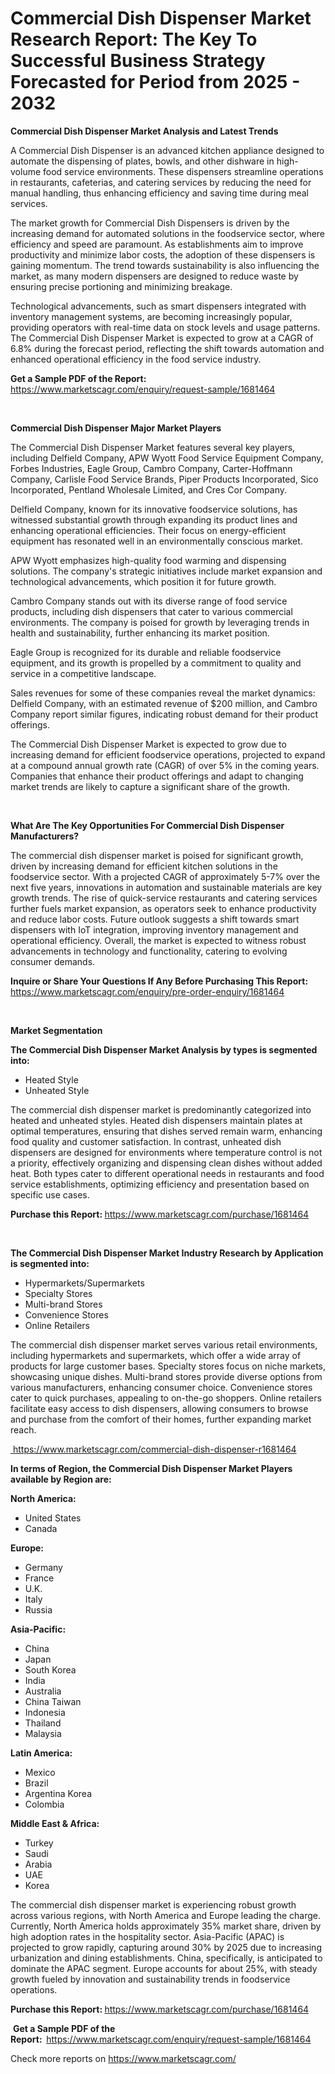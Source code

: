 <p><h1>Commercial Dish Dispenser Market Research Report: The Key To Successful Business Strategy Forecasted for Period from 2025 - 2032</h1></p><p><strong>Commercial Dish Dispenser Market Analysis and Latest Trends</strong></p>
<p><p>A Commercial Dish Dispenser is an advanced kitchen appliance designed to automate the dispensing of plates, bowls, and other dishware in high-volume food service environments. These dispensers streamline operations in restaurants, cafeterias, and catering services by reducing the need for manual handling, thus enhancing efficiency and saving time during meal services. </p><p>The market growth for Commercial Dish Dispensers is driven by the increasing demand for automated solutions in the foodservice sector, where efficiency and speed are paramount. As establishments aim to improve productivity and minimize labor costs, the adoption of these dispensers is gaining momentum. The trend towards sustainability is also influencing the market, as many modern dispensers are designed to reduce waste by ensuring precise portioning and minimizing breakage.</p><p>Technological advancements, such as smart dispensers integrated with inventory management systems, are becoming increasingly popular, providing operators with real-time data on stock levels and usage patterns. The Commercial Dish Dispenser Market is expected to grow at a CAGR of 6.8% during the forecast period, reflecting the shift towards automation and enhanced operational efficiency in the food service industry.</p></p>
<p><strong>Get a Sample PDF of the Report:&nbsp;</strong> <a href="https://www.marketscagr.com/enquiry/request-sample/1681464?utm_campaign=3440&utm_medium=2&utm_source=Github&utm_content=ia&utm_term=24032025&utm_id=commercial-dish-dispenser">https://www.marketscagr.com/enquiry/request-sample/1681464</a></p>
<p>&nbsp;</p>
<p><strong>Commercial Dish Dispenser Major Market Players</strong></p>
<p><p>The Commercial Dish Dispenser Market features several key players, including Delfield Company, APW Wyott Food Service Equipment Company, Forbes Industries, Eagle Group, Cambro Company, Carter-Hoffmann Company, Carlisle Food Service Brands, Piper Products Incorporated, Sico Incorporated, Pentland Wholesale Limited, and Cres Cor Company. </p><p>Delfield Company, known for its innovative foodservice solutions, has witnessed substantial growth through expanding its product lines and enhancing operational efficiencies. Their focus on energy-efficient equipment has resonated well in an environmentally conscious market. </p><p>APW Wyott emphasizes high-quality food warming and dispensing solutions. The company's strategic initiatives include market expansion and technological advancements, which position it for future growth. </p><p>Cambro Company stands out with its diverse range of food service products, including dish dispensers that cater to various commercial environments. The company is poised for growth by leveraging trends in health and sustainability, further enhancing its market position.</p><p>Eagle Group is recognized for its durable and reliable foodservice equipment, and its growth is propelled by a commitment to quality and service in a competitive landscape. </p><p>Sales revenues for some of these companies reveal the market dynamics: Delfield Company, with an estimated revenue of $200 million, and Cambro Company report similar figures, indicating robust demand for their product offerings. </p><p>The Commercial Dish Dispenser Market is expected to grow due to increasing demand for efficient foodservice operations, projected to expand at a compound annual growth rate (CAGR) of over 5% in the coming years. Companies that enhance their product offerings and adapt to changing market trends are likely to capture a significant share of the growth.</p></p>
<p>&nbsp;</p>
<p><strong>What Are The Key Opportunities For Commercial Dish Dispenser Manufacturers?</strong></p>
<p><p>The commercial dish dispenser market is poised for significant growth, driven by increasing demand for efficient kitchen solutions in the foodservice sector. With a projected CAGR of approximately 5-7% over the next five years, innovations in automation and sustainable materials are key growth trends. The rise of quick-service restaurants and catering services further fuels market expansion, as operators seek to enhance productivity and reduce labor costs. Future outlook suggests a shift towards smart dispensers with IoT integration, improving inventory management and operational efficiency. Overall, the market is expected to witness robust advancements in technology and functionality, catering to evolving consumer demands.</p></p>
<p><strong>Inquire or Share Your Questions If Any Before Purchasing This Report:</strong> <a href="https://www.marketscagr.com/enquiry/pre-order-enquiry/1681464?utm_campaign=3440&utm_medium=2&utm_source=Github&utm_content=ia&utm_term=24032025&utm_id=commercial-dish-dispenser">https://www.marketscagr.com/enquiry/pre-order-enquiry/1681464</a></p>
<p>&nbsp;</p>
<p><strong>Market Segmentation</strong></p>
<p><strong>The Commercial Dish Dispenser Market Analysis by types is segmented into:</strong></p>
<p><ul><li>Heated Style</li><li>Unheated Style</li></ul></p>
<p><p>The commercial dish dispenser market is predominantly categorized into heated and unheated styles. Heated dish dispensers maintain plates at optimal temperatures, ensuring that dishes served remain warm, enhancing food quality and customer satisfaction. In contrast, unheated dish dispensers are designed for environments where temperature control is not a priority, effectively organizing and dispensing clean dishes without added heat. Both types cater to different operational needs in restaurants and food service establishments, optimizing efficiency and presentation based on specific use cases.</p></p>
<p><strong>Purchase this Report:&nbsp;</strong><a href="https://www.marketscagr.com/purchase/1681464?utm_campaign=3440&utm_medium=2&utm_source=Github&utm_content=ia&utm_term=24032025&utm_id=commercial-dish-dispenser">https://www.marketscagr.com/purchase/1681464</a></p>
<p>&nbsp;</p>
<p><strong>The Commercial Dish Dispenser Market Industry Research by Application is segmented into:</strong></p>
<p><ul><li>Hypermarkets/Supermarkets</li><li>Specialty Stores</li><li>Multi-brand Stores</li><li>Convenience Stores</li><li>Online Retailers</li></ul></p>
<p><p>The commercial dish dispenser market serves various retail environments, including hypermarkets and supermarkets, which offer a wide array of products for large customer bases. Specialty stores focus on niche markets, showcasing unique dishes. Multi-brand stores provide diverse options from various manufacturers, enhancing consumer choice. Convenience stores cater to quick purchases, appealing to on-the-go shoppers. Online retailers facilitate easy access to dish dispensers, allowing consumers to browse and purchase from the comfort of their homes, further expanding market reach.</p></p>
<p><a href="https://www.marketscagr.com/commercial-dish-dispenser-r1681464?utm_campaign=3440&utm_medium=2&utm_source=Github&utm_content=ia&utm_term=24032025&utm_id=commercial-dish-dispenser">&nbsp;https://www.marketscagr.com/commercial-dish-dispenser-r1681464</a></p>
<p><strong>In terms of Region, the Commercial Dish Dispenser Market Players available by Region are:</strong></p>
<p>
    <p> <strong> North America: </strong>
        <ul>
            <li>United States</li>
            <li>Canada</li>
        </ul>
        </p> 
    <p> <strong> Europe: </strong>
        <ul>
            <li>Germany</li>
            <li>France</li>
            <li>U.K.</li>
            <li>Italy</li>
            <li>Russia</li>
        </ul>
        </p> 
    <p> <strong> Asia-Pacific: </strong>
        <ul>
            <li>China</li>
            <li>Japan</li>
            <li>South Korea</li>
            <li>India</li>
            <li>Australia</li>
            <li>China Taiwan</li>
            <li>Indonesia</li>
            <li>Thailand</li>
            <li>Malaysia</li>
        </ul>
        </p> 
    <p> <strong> Latin America: </strong>
        <ul>
            <li>Mexico</li>
            <li>Brazil</li>
            <li>Argentina Korea</li>
            <li>Colombia</li>
        </ul>
        </p> 
    <p> <strong> Middle East & Africa: </strong>
        <ul>
            <li>Turkey</li>
            <li>Saudi</li>
            <li>Arabia</li>
            <li>UAE</li>
            <li>Korea</li>
        </ul>
    </p>
    </p>
<p><p>The commercial dish dispenser market is experiencing robust growth across various regions, with North America and Europe leading the charge. Currently, North America holds approximately 35% market share, driven by high adoption rates in the hospitality sector. Asia-Pacific (APAC) is projected to grow rapidly, capturing around 30% by 2025 due to increasing urbanization and dining establishments. China, specifically, is anticipated to dominate the APAC segment. Europe accounts for about 25%, with steady growth fueled by innovation and sustainability trends in foodservice operations.</p></p>
<p><strong>Purchase this Report: </strong><a href="https://www.marketscagr.com/purchase/1681464?utm_campaign=3440&utm_medium=2&utm_source=Github&utm_content=ia&utm_term=24032025&utm_id=commercial-dish-dispenser">https://www.marketscagr.com/purchase/1681464</a></p>
<p>&nbsp;<strong>Get a Sample PDF of the Report:&nbsp;&nbsp;</strong><a href="https://www.marketscagr.com/enquiry/request-sample/1681464?utm_campaign=3440&utm_medium=2&utm_source=Github&utm_content=ia&utm_term=24032025&utm_id=commercial-dish-dispenser">https://www.marketscagr.com/enquiry/request-sample/1681464</a></p>
<p><strong></strong></p>
<p>Check more reports on <a href="https://www.marketscagr.com/?utm_campaign=3440&utm_medium=2&utm_source=Github&utm_content=ia&utm_term=24032025&utm_id=commercial-dish-dispenser">https://www.marketscagr.com/</a></p>
